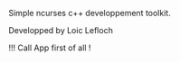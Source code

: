Simple ncurses c++ developpement toolkit.


Developped by Loic Lefloch


!!! Call App first of all ! 